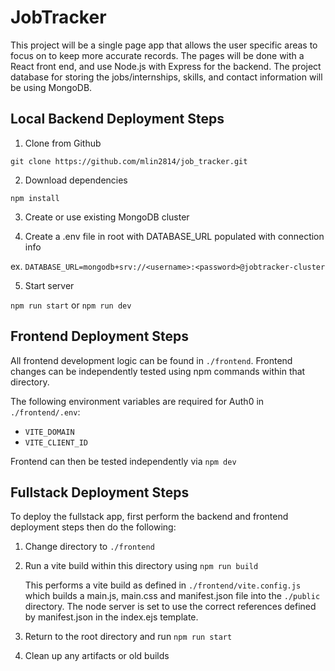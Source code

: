 #  JobTracker

This project will be a single page app that allows the user specific areas to focus on to keep more accurate records. The pages will be done with a React front end, and use Node.js with Express for the backend. The project database for storing the jobs/internships, skills, and contact information will be using MongoDB.

##  Local Backend Deployment Steps
1. Clone from Github

`git clone https://github.com/mlin2814/job_tracker.git`

2. Download dependencies

`npm install`

3. Create or use existing MongoDB cluster

4. Create a .env file in root with DATABASE_URL populated with connection info

ex. `DATABASE_URL=mongodb+srv://<username>:<password>@jobtracker-cluster`

5. Start server

`npm run start` or `npm run dev`

##  Frontend Deployment Steps
All frontend development logic can be found in `./frontend`. Frontend changes can be independently tested using npm commands within that directory. 

The following environment variables are required for Auth0 in `./frontend/.env`:

 - `VITE_DOMAIN`
 -  `VITE_CLIENT_ID`

Frontend can then be tested independently via `npm dev`

##  Fullstack Deployment Steps
To deploy the fullstack app, first perform the backend and frontend deployment steps then do the following:

 1. Change directory to `./frontend`

 2. Run a vite build within this directory using `npm run build`

	This performs a vite build as defined in `./frontend/vite.config.js` which builds a main.js, main.css and manifest.json file into the `./public` directory. The node server is set to use the correct references defined by manifest.json in the index.ejs template.
	
 3. Return to the root directory and run `npm run start` 

 4. Clean up any artifacts or old builds